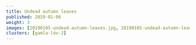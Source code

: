 ```yaml
---
title: Undead autumn leaves
published: 2019-01-06
weight: 3
images: [20190105-undead-autumn-leaves.jpg, 20190105-undead-autumn-leaves-2.jpg]
clusters: [gamla-löv-2]
---
```

